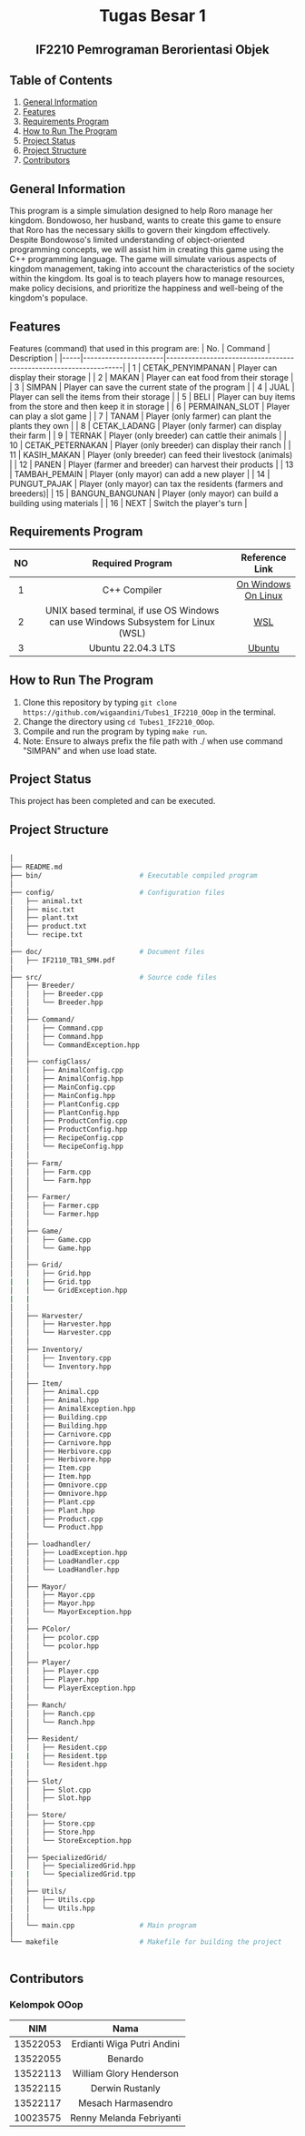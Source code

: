 <h1 align="center"> Tugas Besar 1 </h1>
<h2 align="center"> IF2210 Pemrograman Berorientasi Objek </h2>


## Table of Contents
1. [General Information](#general-information)
2. [Features](#features)
3. [Requirements Program](#required_program)
4. [How to Run The Program](#how-to-run-the-program)
5. [Project Status](#project-status)
6. [Project Structure](#project-structure)
7. [Contributors](#contributors)


## General Information
This program is a simple simulation designed to help Roro manage her kingdom. Bondowoso, her husband, wants to create this game to ensure that Roro has the necessary skills to govern their kingdom effectively. Despite Bondowoso's limited understanding of object-oriented programming concepts, we will assist him in creating this game using the C++ programming language. The game will simulate various aspects of kingdom management, taking into account the characteristics of the society within the kingdom. Its goal is to teach players how to manage resources, make policy decisions, and prioritize the happiness and well-being of the kingdom's populace.


## Features
Features (command) that used in this program are:
| No. | Command              | Description                                                      |
|-----|----------------------|------------------------------------------------------------------|
| 1   | CETAK_PENYIMPANAN    | Player can display their storage                                |
| 2   | MAKAN                | Player can eat food from their storage                          |
| 3   | SIMPAN               | Player can save the current state of the program                |
| 4   | JUAL                 | Player can sell the items from their storage                    |
| 5   | BELI                 | Player can buy items from the store and then keep it in storage |
| 6   | PERMAINAN_SLOT       | Player can play a slot game                                     |
| 7   | TANAM                | Player (only farmer) can plant the plants they own              |
| 8   | CETAK_LADANG         | Player (only farmer) can display their farm                     |
| 9   | TERNAK               | Player (only breeder) can cattle their animals                  |
| 10  | CETAK_PETERNAKAN     | Player (only breeder) can display their ranch                   |
| 11  | KASIH_MAKAN          | Player (only breeder) can feed their livestock (animals)        |
| 12  | PANEN                | Player (farmer and breeder) can harvest their products          |
| 13  | TAMBAH_PEMAIN        | Player (only mayor) can add a new player                        |
| 14  | PUNGUT_PAJAK         | Player (only mayor) can tax the residents (farmers and breeders)|
| 15  | BANGUN_BANGUNAN      | Player (only mayor) can build a building using materials        |
| 16  | NEXT                 | Switch the player's turn                                        |


## Requirements Program
|   NO   |  Required Program                    |                                         Reference Link                                         |
| :----: | :----------------------------------: | :--------------------------------------------------------------------------------------------: |
|   1    |  C++ Compiler                        | [On Windows](https://www.freecodecamp.org/news/how-to-install-c-and-cpp-compiler-on-windows/) <br> [On Linux](https://www.codespeedy.com/how-to-install-cpp-on-linux/) |
|   2    |  UNIX based terminal, if use OS Windows can use Windows Subsystem for Linux (WSL)    | [WSL](https://learn.microsoft.com/en-us/windows/wsl/install)        
|   3    |  Ubuntu 22.04.3 LTS                  | [Ubuntu](https://ubuntu.com/download/desktop)                                                 |


## How to Run The Program
1. Clone this repository by typing `git clone https://github.com/wigaandini/Tubes1_IF2210_OOop` in the terminal.
2. Change the directory using `cd Tubes1_IF2210_OOop`.
3. Compile and run the program by typing `make run`.
4. Note: Ensure to always prefix the file path with ./ when use command "SIMPAN" and when use load state.


## Project Status
This project has been completed and can be executed.


## Project Structure
```bash

│
├── README.md
├── bin/                        # Executable compiled program
│
├── config/                     # Configuration files
│   ├── animal.txt
│   ├── misc.txt
│   ├── plant.txt
│   ├── product.txt
│   └── recipe.txt  
│
├── doc/                        # Document files
│   ├── IF2110_TB1_SMH.pdf
│
├── src/                        # Source code files
│   ├── Breeder/                
│   │   ├── Breeder.cpp
│   │   └── Breeder.hpp
│   │
│   ├── Command/                
│   │   ├── Command.cpp
│   │   ├── Command.hpp
│   │   └── CommandException.hpp
│   │
│   ├── configClass/
│   │   ├── AnimalConfig.cpp
│   │   ├── AnimalConfig.hpp
│   │   ├── MainConfig.cpp
│   │   ├── MainConfig.hpp
│   │   ├── PlantConfig.cpp
│   │   ├── PlantConfig.hpp
│   │   ├── ProductConfig.cpp
│   │   ├── ProductConfig.hpp
│   │   ├── RecipeConfig.cpp
│   │   └── RecipeConfig.hpp
│   │
│   ├── Farm/
│   │   ├── Farm.cpp
│   │   └── Farm.hpp
│   │
│   ├── Farmer/
│   │   ├── Farmer.cpp
│   │   └── Farmer.hpp
│   │
│   ├── Game/
│   │   ├── Game.cpp
│   │   └── Game.hpp
│   │
│   ├── Grid/
│   │   ├── Grid.hpp
|   |   ├── Grid.tpp
│   │   └── GridException.hpp
|   |   
│   │
│   ├── Harvester/
│   │   ├── Harvester.hpp
│   │   └── Harvester.cpp
│   │
│   ├── Inventory/
│   │   ├── Inventory.cpp
│   │   └── Inventory.hpp
│   │
│   ├── Item/
│   │   ├── Animal.cpp
│   │   ├── Animal.hpp
│   │   ├── AnimalException.hpp
│   │   ├── Building.cpp
│   │   ├── Building.hpp
│   │   ├── Carnivore.cpp
│   │   ├── Carnivore.hpp
│   │   ├── Herbivore.cpp
│   │   ├── Herbivore.hpp
│   │   ├── Item.cpp
│   │   ├── Item.hpp
│   │   ├── Omnivore.cpp
│   │   ├── Omnivore.hpp
│   │   ├── Plant.cpp
│   │   ├── Plant.hpp
│   │   ├── Product.cpp
│   │   └── Product.hpp
│   │
│   ├── loadhandler/
│   │   ├── LoadException.hpp
│   │   ├── LoadHandler.cpp
│   │   └── LoadHandler.hpp
│   │
│   ├── Mayor/
│   │   ├── Mayor.cpp
│   │   ├── Mayor.hpp
│   │   └── MayorException.hpp
│   │
│   ├── PColor/
│   │   ├── pcolor.cpp
│   │   └── pcolor.hpp
│   │
│   ├── Player/
│   │   ├── Player.cpp
│   │   ├── Player.hpp
│   │   └── PlayerException.hpp
│   │
│   ├── Ranch/
│   │   ├── Ranch.cpp
│   │   └── Ranch.hpp
│   │
│   ├── Resident/
│   │   ├── Resident.cpp
|   |   ├── Resident.tpp
│   │   └── Resident.hpp
│   │
│   ├── Slot/
│   │   ├── Slot.cpp
│   │   ├── Slot.hpp
│   │
│   ├── Store/
│   │   ├── Store.cpp
│   │   ├── Store.hpp
│   │   └── StoreException.hpp
│   │
│   ├── SpecializedGrid/
│   │   ├── SpecializedGrid.hpp
|   |   └── SpecializedGrid.tpp
│   │
│   ├── Utils/
│   │   ├── Utils.cpp
│   │   └── Utils.hpp
│   │
│   └── main.cpp                # Main program
│
└── makefile                    # Makefile for building the project                                      
        
```


## Contributors
### **Kelompok OOop**
|   NIM    |                  Nama                  |
| :------: | :------------------------------------: |
| 13522053 |       Erdianti Wiga Putri Andini       |
| 13522055 |                Benardo                 |
| 13522113 |        William Glory Henderson         |
| 13522115 |            Derwin Rustanly             |
| 13522117 |          Mesach Harmasendro            |
| 10023575 |       Renny Melanda Febriyanti         |
